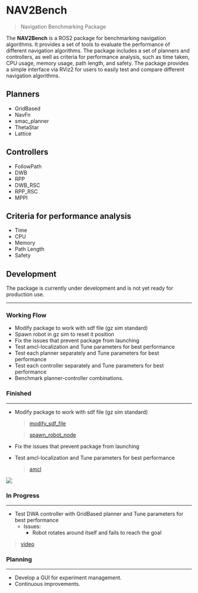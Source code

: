 # NAV2Bench
> Navigation Benchmarking Package

The **NAV2Bench** is a ROS2 package for benchmarking navigation algorithms. It provides a set of tools to evaluate the performance of different navigation algorithms. The package includes a set of planners and controllers, as well as criteria for performance analysis, such as time taken, CPU usage, memory usage, path length, and safety. The package provides a simple interface via RViz2 for users to easily test and compare different navigation algorithms.

## Planners

- GridBased
- NavFn
- smac_planner
- ThetaStar
- Lattice

## Controllers

- FollowPath
- DWB
- RPP
- DWB_RSC
- RPP_RSC
- MPPI

## Criteria for performance analysis

- Time
- CPU
- Memory
- Path Length
- Safety

## Development

The package is currently under development and is not yet ready for production use. 


---
### Working Flow

- Modify package to work with sdf file (gz sim standard)
- Spawn robot in gz sim to reset it position
- Fix the issues that prevent package from launching
- Test amcl-localization and Tune parameters for best performance
- Test each planner separately and Tune parameters for best performance
- Test each controller separately and Tune parameters for best performance
- Benchmark planner-controller combinations.


### Finished
---

- Modify package to work with sdf file (gz sim standard)

    > [modify_sdf_file](/src/NAV2Bench/launch/petra_urdf_v7.launch.py#L15-L30)

    > [spawn_robot_node](/src/NAV2Bench/launch/petra_urdf_v7.launch.py#L139-L162)

- Fix the issues that prevent package from launching
- Test amcl-localization and Tune parameters for best performance
    > [amcl](/src/NAV2Bench/config/amcl_localization.yaml)

![](/src/NAV2Bench/resources/frames.png)

### In Progress
---

- Test DWA controller with GridBased planner and Tune parameters for best performance
    * Issues:
        - Robot rotates around itself and fails to reach the goal

> [video](/src/NAV2Bench/resources/Screencast%20from%202025-04-25%2007-05-57.mp4)


### Planning
---
- Develop a GUI for experiment management.
- Continuous improvements.

